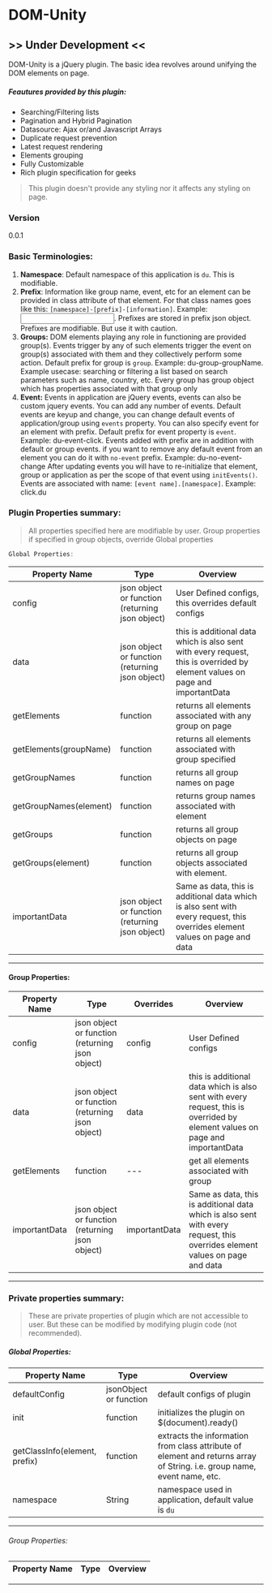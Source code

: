 # DOM-Unity
## **>> Under Development <<**

DOM-Unity is a jQuery plugin. The basic idea revolves around unifying the DOM elements on page.

##### Feautures provided by this plugin:
  - Searching/Filtering lists
  - Pagination and Hybrid Pagination
  - Datasource: Ajax or/and Javascript Arrays
  - Duplicate request prevention
  - Latest request rendering
  - Elements grouping
  - Fully Customizable
  - Rich plugin specification for geeks

> This plugin doesn't provide any styling nor it affects any styling on page. 

### Version
0.0.1

### Basic Terminologies: 
1. **Namespace**: Default namespace of this application is `du`. This is modifiable.
2. **Prefix**: Information like group name, event, etc for an element can be provided in class attribute of that element. For that class names goes like this: `[namespace]-[prefix]-[information]`. Example: <input type='text' class='du-group-groupName' id='attributeName'/>. 
Prefixes are stored in prefix json object. Prefixes are modifiable. But use it with caution.
3. **Groups:** DOM elements playing any role in functioning are provided group(s). Events trigger by any of such elements trigger the event on group(s) associated with them and they collectively perform some action. 
Default prefix for group is `group`. Example: du-group-groupName. 
Example usecase: searching or filtering a list based on search parameters such as name, country, etc. Every group has group object which has properties associated with that group only
4. **Event:** Events in application are jQuery events, events can also be custom jquery events. You can add any number of events. Default events are keyup and change, you can change default events of application/group using `events` property. You can also specify event for an element with prefix. Default prefix for event property is `event`. Example: du-event-click.
Events added with prefix are in addition with default or group events. if you want to remove any default event from an element you can do it with `no-event` prefix. Example: du-no-event-change 
After updating events you will have to re-initialize that element, group or application as per the scope of that event using `initEvents()`. 
Events are associated with name: `[event name].[namespace]`. Example: click.du

### Plugin Properties summary: 
> All properties specified here are modifiable by user. 
> Group properties if specified in group objects, override Global properties

``` javascript
Global Properties:
```

| Property Name | Type | Overview |
| ------------- | ---- | -------- |
| config | json object or function (returning json object) | User Defined configs, this overrides default configs |
| data | json object or function (returning json object) | this is additional data which is also sent with every request, this is overrided by element values on page and importantData |
| getElements | function | returns all elements associated with any group on page |
| getElements(groupName) | function | returns all elements associated with group specified |
| getGroupNames | function | returns all group names on page |
| getGroupNames(element) | function | returns group names associated with element |
| getGroups | function | returns all group objects on page |
| getGroups(element) | function | returns all group objects associated with element. |
| importantData | json object or function (returning json object) | Same as data, this is additional data which is also sent with every request, this overrides element values on page and data |
---


#### Group Properties:

| Property Name | Type | Overrides | Overview |
| ------------- | ---- | --------- | -------- |
| config | json object or function (returning json object) | config | User Defined configs |
| data | json object or function (returning json object) | data | this is additional data which is also sent with every request, this is overrided by element values on page and importantData |
| getElements | function | --- | get all elements associated with group |
| importantData | json object or function (returning json object) | importantData | Same as data, this is additional data which is also sent with every request, this overrides element values on page and data |

---

### Private properties summary:

> These are private properties of plugin which are not accessible to user. But these can be modified by modifying plugin code (not recommended).

##### Global Properties:

| Property Name | Type | Overview |
| ------------- | ---- | -------- |
| defaultConfig | jsonObject or function | default configs of plugin |
| init | function | initializes the plugin on $(document).ready() |
| getClassInfo(element, prefix) | function | extracts the information from class attribute of element and returns array of String. i.e. group name, event name, etc. |
| namespace | String | namespace used in application, default value is `du` |

---

###### Group Properties:

| Property Name | Type | Overview |
| ------------- | ---- | -------- |

---